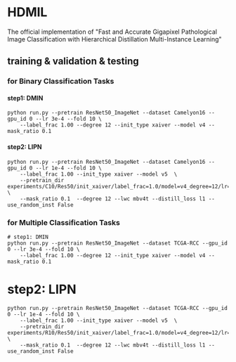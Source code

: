 # HDMIL
The official implementation of "Fast and Accurate Gigapixel Pathological Image Classification with Hierarchical Distillation Multi-Instance Learning"

## training & validation & testing
### for Binary Classification Tasks
#### step1: DMIN
```shell
python run.py --pretrain ResNet50_ImageNet --dataset Camelyon16 --gpu_id 0 --lr 3e-4 --fold 10 \
    --label_frac 1.00 --degree 12 --init_type xaiver --model v4 --mask_ratio 0.1  
```
#### step2: LIPN
```shell
python run.py --pretrain ResNet50_ImageNet --dataset Camelyon16 --gpu_id 0 --lr 1e-4 --fold 10 \
    --label_frac 1.00 --init_type xaiver --model v5  \
    --pretrain_dir experiments/C10/Res50/init_xaiver/label_frac=1.0/model=v4_degree=12/lr=0.0003_maskratio=0.1/ckpts/ \
    --mask_ratio 0.1  --degree 12 --lwc mbv4t --distill_loss l1 --use_random_inst False 
```


### for Multiple Classification Tasks
```shell
# step1: DMIN
python run.py --pretrain ResNet50_ImageNet --dataset TCGA-RCC --gpu_id 0 --lr 3e-4 --fold 10 \
    --label_frac 1.00 --degree 12 --init_type xaiver --model v4 --mask_ratio 0.1
```
# step2: LIPN
```shell
python run.py --pretrain ResNet50_ImageNet --dataset TCGA-RCC --gpu_id 0 --lr 1e-4 --fold 10 \
    --label_frac 1.00 --init_type xaiver --model v5  \
    --pretrain_dir experiments/R10/Res50/init_xaiver/label_frac=1.0/model=v4_degree=12/lr=0.0003_maskratio=0.1/ckpts/ \
    --mask_ratio 0.1  --degree 12 --lwc mbv4t --distill_loss l1 --use_random_inst False
```
